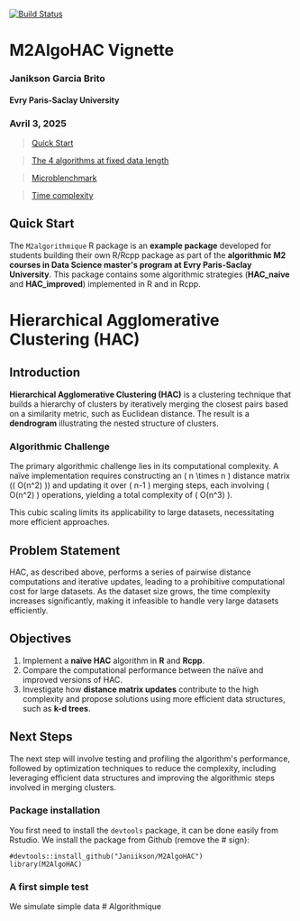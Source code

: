 [![Build Status](https://travis-ci.com/Janiikson/M2AlgoHAC.svg?branch=main)](https://travis-ci.com/Janiikson/M2AlgoHAC)


# M2AlgoHAC Vignette
### Janikson Garcia Brito
#### Evry Paris-Saclay University
### Avril 3, 2025

> [Quick Start](#qs)

> [The 4 algorithms at fixed data length](#com)

> [Microblenchmark](#micro)

> [Time complexity](#time)

<a id="qs"></a>

## Quick Start

The `M2algorithmique` R package is an **example package** developed for students building their own R/Rcpp package as part of the **algorithmic M2 courses in Data Science master's program at Evry Paris-Saclay University**. This package contains some algorithmic strategies (**HAC_naive** and **HAC_improved**) implemented in R and in Rcpp.


# Hierarchical Agglomerative Clustering (HAC)

## Introduction

**Hierarchical Agglomerative Clustering (HAC)** is a clustering technique that builds a hierarchy of clusters by iteratively merging the closest pairs based on a similarity metric, such as Euclidean distance. The result is a **dendrogram** illustrating the nested structure of clusters.

### Algorithmic Challenge

The primary algorithmic challenge lies in its computational complexity. A naïve implementation requires constructing an \( n \times n \) distance matrix (\( O(n^2) \)) and updating it over \( n-1 \) merging steps, each involving \( O(n^2) \) operations, yielding a total complexity of \( O(n^3) \).

This cubic scaling limits its applicability to large datasets, necessitating more efficient approaches.

## Problem Statement

HAC, as described above, performs a series of pairwise distance computations and iterative updates, leading to a prohibitive computational cost for large datasets. As the dataset size grows, the time complexity increases significantly, making it infeasible to handle very large datasets efficiently.

## Objectives

1. Implement a **naïve HAC** algorithm in **R** and **Rcpp**.
2. Compare the computational performance between the naïve and improved versions of HAC.
3. Investigate how **distance matrix updates** contribute to the high complexity and propose solutions using more efficient data structures, such as **k-d trees**.

## Next Steps

The next step will involve testing and profiling the algorithm's performance, followed by optimization techniques to reduce the complexity, including leveraging efficient data structures and improving the algorithmic steps involved in merging clusters.


### Package installation

You first need to install the `devtools` package, it can be done easily from Rstudio.
We install the package from Github (remove the # sign):

```{r}
#devtools::install_github("Janiikson/M2AlgoHAC")
library(M2AlgoHAC)
```

### A first simple test


We simulate simple data #   A l g o r i t h m i q u e  
 